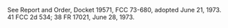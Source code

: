 See Report and Order, Docket 19571, FCC 73-680, adopted June 21, 1973. 41 FCC 2d 534; 38 FR 17021, June 28, 1973.

